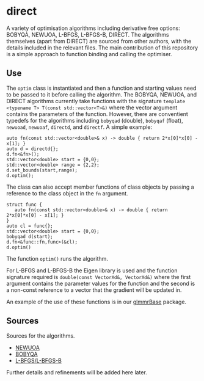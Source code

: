 # direct
A variety of optimisation algorithms including derivative free options: BOBYQA, NEWUOA, L-BFGS, L-BFGS-B, DIRECT. The algorithms themselves (apart from DIRECT) are sourced from other authors, with the details included in the relevant files. The main contribution of this repository is a simple approach to function binding and calling the optimiser.

## Use
The `optim` class is instantiated and then a function and starting values need to be passed to it before calling the algorithm. The BOBYQA, NEWUOA, and DIRECT algorithms currently take functions with the signature `template <typename T> T(const std::vector<T>&)` where the vector argument contains the parameters of the function. However, there are conventient typedefs for the algorithms including `bobyqad` (double), `bobyqaf` (float), `newuoad`, `newuoaf`, `directd`, and `directf`. A simple example: 
```
auto fn(const std::vector<double>& x) -> double { return 2*x[0]*x[0] - x[1]; }
auto d = directd{};
d.fn<&fn>();
std::vector<double> start = {0,0};
std::vector<double> range = {2,2};
d.set_bounds(start,range);
d.optim();
```
The class can also accept member functions of class objects by passing a reference to the class object in the `fn` argument.
```
struct func {
   auto fn(const std::vector<double>& x) -> double { return 2*x[0]*x[0] - x[1]; }
}
auto cl = func{};
std::vector<double> start = {0,0};
bobyqad d(start);
d.fn<&func::fn,func>(&cl);
d.optim()
```
The function `optim()` runs the algorithm.

For L-BFGS and L-BFGS-B the Eigen library is used and the function signature required is `double(const VectorXd&, VectorXd&)` where the first argument contains the parameter values for the function and the second is a non-const reference to a vector that the gradient will be updated in. 

An example of the use of these functions is in our [glmmrBase](https://github.com/samuel-watson/glmmrBase/blob/57c6bbd3971802139da6a4a92e41fb4e589b0f7d/inst/include/glmmr/modeloptim.hpp#L148) package.

## Sources
Sources for the algorithms.
 - [NEWUOA](https://github.com/elsid/newuoa-cpp/)
 - [BOBYQA]()
 - [L-BFGS/L-BFGS-B](https://github.com/yixuan/LBFGSpp)


Further details and refinements will be added here later.
